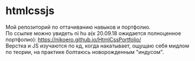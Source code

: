 # htmlcssjs
Мой репозиторий по оттачиванию навыков и портфолио.<br />
По ссылке можно увидеть ni hu a(к 20.09.18 ожидается полноценное портфолио): https://nikoero.github.io/HtmlCssPortfolio/ <br />
Верстка и JS изучаются по кд, когда накатывает, ощущаю себя мидлом по теории, на практике болтаюсь новорожденным "индусом".
